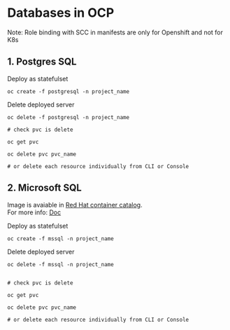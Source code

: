 # Databases in OCP

Note: Role binding with SCC in manifests are only for Openshift and not for K8s

## 1. Postgres SQL

Deploy as statefulset

```shell script
oc create -f postgresql -n project_name
```

<!-- Test the connection

```shell script
oc run -i --rm postgresdb-test --image=registry.redhat.io/rhel9/postgresql-16 --restart=Never   --tty -- /bin/bash
``` -->

Delete deployed server

```shell script
oc delete -f postgresql -n project_name

# check pvc is delete

oc get pvc

oc delete pvc pvc_name

# or delete each resource individually from CLI or Console
```


## 2. Microsoft SQL

Image is avaiable in [Red Hat container catalog](https://catalog.redhat.com/en/software/containers/mssql/rhel/server/61f2f612f385723914ed60bc).  
For more info: [Doc](https://learn.microsoft.com/en-us/sql/linux/sql-server-linux-docker-container-deployment?view=sql-server-ver17&pivots=cs1-bash#run-rhel-based-container-images) 

Deploy as statefulset

```shell script
oc create -f mssql -n project_name
```

<!-- Test the connection

```shell script
oc run -i --rm mssqldb-test --image=mcr.microsoft.com/mssql/server:2022-latest --restart=Never --tty -- /bin/sh
``` -->

Delete deployed server

```shell script
oc delete -f mssql -n project_name


# check pvc is delete

oc get pvc

oc delete pvc pvc_name

# or delete each resource individually from CLI or Console
```
